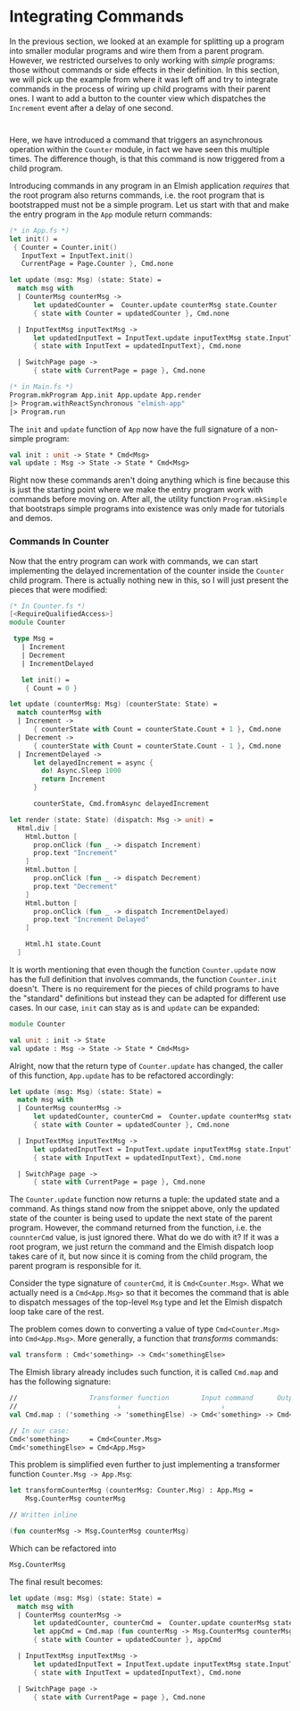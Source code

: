 # Integrating Commands

In the previous section, we looked at an example for splitting up a program into smaller modular programs and wire them from a parent program. However, we restricted ourselves to only working with *simple* programs: those without commands or side effects in their definition. In this section, we will pick up the example from where it was left off and try to integrate commands in the process of wiring up child programs with their parent ones. I want to add a button to the counter view which dispatches the `Increment` event after a delay of one second.

<div style="margin-top: 40px; margin-bottom:40px; width:100%">
  <div style="margin: 0 auto; width:100%;">
    <resolved-image source="/images/scaling/multiple-programs-with-commands.gif" />
  </div>
</div>

Here, we have introduced a command that triggers an asynchronous operation within the `Counter` module, in fact we have seen this multiple times. The difference though, is that this command is now triggered from a child program.

Introducing commands in any program in an Elmish application *requires* that the root program also returns commands, i.e. the root program that is bootstrapped must not be a simple program. Let us start with that and make the entry program in the `App` module return commands:
```fsharp {highlight: [5, 11, 15, 18]}
(* in App.fs *)
let init() =
 { Counter = Counter.init()
   InputText = InputText.init()
   CurrentPage = Page.Counter }, Cmd.none

let update (msg: Msg) (state: State) =
  match msg with
  | CounterMsg counterMsg ->
      let updatedCounter =  Counter.update counterMsg state.Counter
      { state with Counter = updatedCounter }, Cmd.none

  | InputTextMsg inputTextMsg ->
      let updatedInputText = InputText.update inputTextMsg state.InputText
      { state with InputText = updatedInputText}, Cmd.none

  | SwitchPage page ->
      { state with CurrentPage = page }, Cmd.none

(* in Main.fs *)
Program.mkProgram App.init App.update App.render
|> Program.withReactSynchronous "elmish-app"
|> Program.run
```
The `init` and `update` function of `App` now have the full signature of a non-simple program:
```fsharp
val init : unit -> State * Cmd<Msg>
val update : Msg -> State -> State * Cmd<Msg>
```
Right now these commands aren't doing anything which is fine because this is just the starting point where we make the entry program work with commands before moving on. After all, the utility function `Program.mkSimple` that bootstraps simple programs into existence was only made for tutorials and demos.

### Commands In Counter

Now that the entry program can work with commands, we can start implementing the delayed incrementation of the counter inside the `Counter` child program. There is actually nothing new in this, so I will just present the pieces that were modified:
```fsharp {highlight: [8, '19-25', '37-40']}
(* In Counter.fs *)
[<RequireQualifiedAccess>]
module Counter

 type Msg =
   | Increment
   | Decrement
   | IncrementDelayed

   let init() =
    { Count = 0 }

let update (counterMsg: Msg) (counterState: State) =
  match counterMsg with
  | Increment ->
      { counterState with Count = counterState.Count + 1 }, Cmd.none
  | Decrement ->
      { counterState with Count = counterState.Count - 1 }, Cmd.none
  | IncrementDelayed ->
      let delayedIncrement = async {
        do! Async.Sleep 1000
        return Increment
      }

      counterState, Cmd.fromAsync delayedIncrement

let render (state: State) (dispatch: Msg -> unit) =
  Html.div [
    Html.button [
      prop.onClick (fun _ -> dispatch Increment)
      prop.text "Increment"
    ]
    Html.button [
      prop.onClick (fun _ -> dispatch Decrement)
      prop.text "Decrement"
    ]
    Html.button [
      prop.onClick (fun _ -> dispatch IncrementDelayed)
      prop.text "Increment Delayed"
    ]

    Html.h1 state.Count
  ]
```
It is worth mentioning that even though the function `Counter.update` now has the full definition that involves commands, the function `Counter.init` doesn't. There is no requirement for the pieces of child programs to have the "standard" definitions but instead they can be adapted for different use cases. In our case, `init` can stay as is and `update` can be expanded:
```fsharp
module Counter

val unit : init -> State
val update : Msg -> State -> State * Cmd<Msg>
```
Alright, now that the return type of `Counter.update` has changed, the caller of this function, `App.update` has to be refactored accordingly:
```fsharp {highlight: [4]}
let update (msg: Msg) (state: State) =
  match msg with
  | CounterMsg counterMsg ->
      let updatedCounter, counterCmd =  Counter.update counterMsg state.Counter
      { state with Counter = updatedCounter }, Cmd.none

  | InputTextMsg inputTextMsg ->
      let updatedInputText = InputText.update inputTextMsg state.InputText
      { state with InputText = updatedInputText}, Cmd.none

  | SwitchPage page ->
      { state with CurrentPage = page }, Cmd.none
```
The `Counter.update` function now returns a tuple: the updated state and a command. As things stand now from the snippet above, only the updated state of the counter is being used to update the next state of the parent program. However, the command returned from the function, i.e. the `counnterCmd` value, is just ignored there. What do we do with it? If it was a root program, we just return the command and the Elmish dispatch loop takes care of it, but now since it is coming from the child program, the parent program is responsible for it.

Consider the type signature of `counterCmd`, it is `Cmd<Counter.Msg>`. What we actually need is a `Cmd<App.Msg>` so that it becomes the command that is able to dispatch messages of the top-level `Msg` type and let the Elmish dispatch loop take care of the rest.

The problem comes down to converting a value of type `Cmd<Counter.Msg>` into `Cmd<App.Msg>`. More generally, a function that *transforms* commands:
```fsharp
val transform : Cmd<'something> -> Cmd<'somethingElse>
```
The Elmish library already includes such function, it is called `Cmd.map` and has the following signature:
```fsharp
//                  Transformer function        Input command      Output command
//                         ↓                         ↓                   ↓
val Cmd.map : ('something -> 'somethingElse) -> Cmd<'something> -> Cmd<'somethingElse>

// In our case:
Cmd<'something>     = Cmd<Counter.Msg>
Cmd<'somethingElse> = Cmd<App.Msg>
```
This problem is simplified even further to just implementing a transformer function `Counter.Msg -> App.Msg`:
```fsharp
let transformCounterMsg (counterMsg: Counter.Msg) : App.Msg =
    Msg.CounterMsg counterMsg

// Written inline

(fun counterMsg -> Msg.CounterMsg counterMsg)
```
Which can be refactored into
```fsharp
Msg.CounterMsg
```
The final result becomes:
```fsharp {highlight: [5]}
let update (msg: Msg) (state: State) =
  match msg with
  | CounterMsg counterMsg ->
      let updatedCounter, counterCmd =  Counter.update counterMsg state.Counter
      let appCmd = Cmd.map (fun counterMsg -> Msg.CounterMsg counterMsg) counterCmd
      { state with Counter = updatedCounter }, appCmd

  | InputTextMsg inputTextMsg ->
      let updatedInputText = InputText.update inputTextMsg state.InputText
      { state with InputText = updatedInputText}, Cmd.none

  | SwitchPage page ->
      { state with CurrentPage = page }, Cmd.none
```
